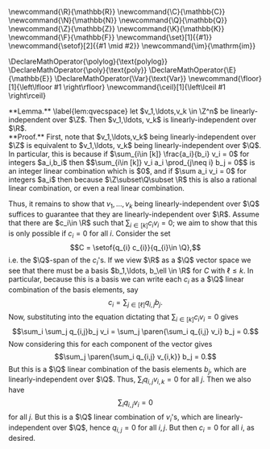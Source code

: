 \newcommand{\R}{\mathbb{R}}
\newcommand{\C}{\mathbb{C}}
\newcommand{\N}{\mathbb{N}}
\newcommand{\Q}{\mathbb{Q}}
\newcommand{\Z}{\mathbb{Z}}
\newcommand{\K}{\mathbb{K}}
\newcommand{\F}{\mathbb{F}}
\newcommand{\set}[1]{\{#1\}}
\newcommand{\setof}[2]{\{#1 \mid #2\}}
\newcommand{\im}{\mathrm{im}}

\DeclareMathOperator{\polylog}{\text{polylog}}
\DeclareMathOperator{\poly}{\text{poly}}
\DeclareMathOperator{\E}{\mathbb{E}}
\DeclareMathOperator{\Var}{\text{Var}}
\newcommand{\floor}[1]{\left\lfloor #1 \right\rfloor}
\newcommand{\ceil}[1]{\left\lceil #1 \right\rceil}


<div class="lem envbox">**Lemma.**
  \label{lem:qvecspace}
  let $v_1,\ldots,v_k \in \Z^n$ be linearly-independent over
  $\Z$. Then  $v_1,\ldots, v_k$ is linearly-independent over
  $\R$.
</div>
<div class="pf envbox">**Proof.**
  First, note that $v_1,\ldots,v_k$ being linearly-independent
  over $\Z$ is equivalent to  $v_1,\ldots, v_k$ being
  linearly-independent over $\Q$. In particular, this is because
  if $\sum_{i\in [k]} \frac{a_i}{b_i} v_i  = 0$ for integers $a_i,b_i$ then
  $$\sum_{i\in [k]} v_i a_i \prod_{j\neq i} b_j = 0$$
  is an integer linear combination which is $0$, and if $\sum a_i
  v_i = 0$ for integers $a_i$ then because $\Z\subset\Q\subset \R$ this is
  also a rational linear combination, or even a real linear
  combination. 

  Thus, it remains to show that $v_1,\ldots, v_k$ being
  linearly-independent over $\Q$ suffices to guarantee that they
  are linearly-independent over $\R$.
  Assume that there are $c_i\in \R$ such that  $\sum_{i\in [k]}
  c_i v_i = 0$; we aim to show that this is only possible if
  $c_i=0$ for all $i$.
  Consider the set 
  $$C = \setof{q_{i} c_{i}}{q_{i}\in \Q},$$
  i.e. the $\Q$-span of the $c_i$'s.
  If we view $\R$ as a $\Q$ vector space we see that there must
  be a basis $b_1,\ldots, b_\ell \in \R$ for $C$ with $\ell\leq k$. In
  particular, because this is a basis we can write each  $c_i$ as
  a $\Q$ linear combination of the basis elements, say
  $$c_i =\sum_{j\in [\ell]} q_{i,j}b_j.$$
  Now, substituting into the equation dictating that $\sum_{i\in
  [k]}c_iv_i = 0$ gives
  $$\sum_i \sum_j q_{i,j}b_j v_i = \sum_j \paren{\sum_i q_{i,j}
  v_i} b_j = 0.$$
  Now considering this for each component of the vector gives
  $$\sum_j \paren{\sum_i q_{i,j} v_{i,k}} b_j = 0.$$
  But this is a $\Q$ linear combination of the basis elements
  $b_j$, which are linearly-independent over  $\Q$. Thus,
  $\sum_i q_{i,j}v_{i,k}=0$ for all $j$.
  Then we also have
  $$\sum_i q_{i,j}v_{i}=0$$ for all $j$.
  But this is a $\Q$ linear combination of  $v_i$'s, which are
  linearly-independent over $\Q$, hence $q_{i,j}=0$ for all
  $i,j$.
  But then $c_i = 0$ for all  $i$, as desired.
</div>


